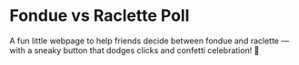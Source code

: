 # Fondue vs Raclette Poll

A fun little webpage to help friends decide between fondue and raclette — with a sneaky button that dodges clicks and confetti celebration! 🎉

